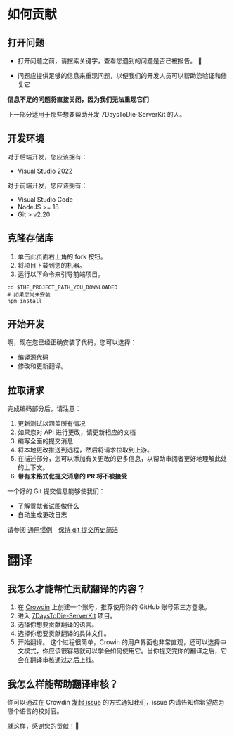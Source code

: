 # 如何贡献

## 打开问题
- 打开问题之前，请搜索关键字，查看您遇到的问题是否已被报告。 :pray:

- 问题应提供足够的信息来重现问题，以便我们的开发人员可以帮助您验证和修复它

**信息不足的问题将直接关闭，因为我们无法重现它们**

下一部分适用于那些想要帮助开发 7DaysToDie-ServerKit 的人。

## 开发环境
对于后端开发，您应该拥有：
- Visual Studio 2022

对于前端开发，您应该拥有：
- Visual Studio Code
- NodeJS >= 18
- Git > v2.20

## 克隆存储库
1. 单击此页面右上角的 fork 按钮。
2. 将项目下载到您的机器。
3. 运行以下命令来引导前端项目。

```shell
cd $THE_PROJECT_PATH_YOU_DOWNLOADED
# 如果您尚未安装
npm install
```

## 开始开发
啊，现在您已经正确安装了代码，您可以选择：

- 编译源代码
- 修改和更新翻译。

## 拉取请求
完成编码部分后，请注意：

1. 更新测试以涵盖所有情况
2. 如果您对 API 进行更改，请更新相应的文档
3. 编写全面的提交消息
4. 将本地更改推送到远程，然后将请求拉取到上游。
5. 在描述部分，您可以添加有关更改的更多信息，以帮助审阅者更好地理解此处的上下文。
6. **带有未格式化提交消息的 PR 将不被接受**
   
一个好的 Git 提交信息能够使我们：
- 了解贡献者试图做什么
- 自动生成更改日志

请参阅 [通用惯例](https://www.conventionalcommits.org)&emsp;[保持 git 提交历史简洁](https://about.gitlab.com/blog/2018/06/07/keeping-git-commit-history-clean)

# 翻译
## 我怎么才能帮忙贡献翻译的内容？
1. 在 [Crowdin](https://crowdin.com) 上创建一个账号，推荐使用你的 GitHub 账号第三方登录。
2. 进入 [7DaysToDie-ServerKit](https://crowdin.com/project/7daystodie-serverkit) 项目。
3. 选择你想要贡献翻译的语言。
4. 选择你想要贡献翻译的具体文件。
5. 开始翻译。
这个过程很简单，Crowin 的用户界面也非常直观，还可以选择中文模式，你应该很容易就可以学会如何使用它。当你提交完你的翻译之后，它会在翻译审核通过之后上线。

## 我怎么样能帮助翻译审核？
你可以通过在 Crowdin [发起 issue](https://crowdin.com/project/7daystodie-serverkit/discussions) 的方式通知我们，issue 内请告知你希望成为哪个语言的校对官。

就这样，感谢您的贡献！🤩

